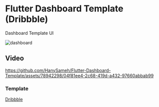 # Flutter Dashboard Template (Dribbble)

Dashboard Template UI

![dashboard](https://github.com/HanySameh/Flutter-Dashboard-Template/assets/78942298/1fcc64ee-39b4-4c43-aa41-127f8e219450)

## Video

https://github.com/HanySameh/Flutter-Dashboard-Template/assets/78942298/04f81ee4-2c68-419d-a432-97660abbab99

### Template 

[Dribbble](https://dribbble.com/shots/19952292-Ofinans-Digital-Finance-Dashboard-UI-Concept)

